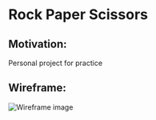 # Rock Paper Scissors

## Motivation:

Personal project for practice

## Wireframe:

![Wireframe image](https://user-images.githubusercontent.com/67588177/105632690-2a7e1a00-5e1a-11eb-9639-d103b253c1a5.png)